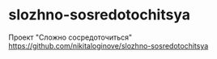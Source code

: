 # slozhno-sosredotochitsya
Проект "Сложно сосредоточиться"
https://github.com/nikitaloginove/slozhno-sosredotochitsya
